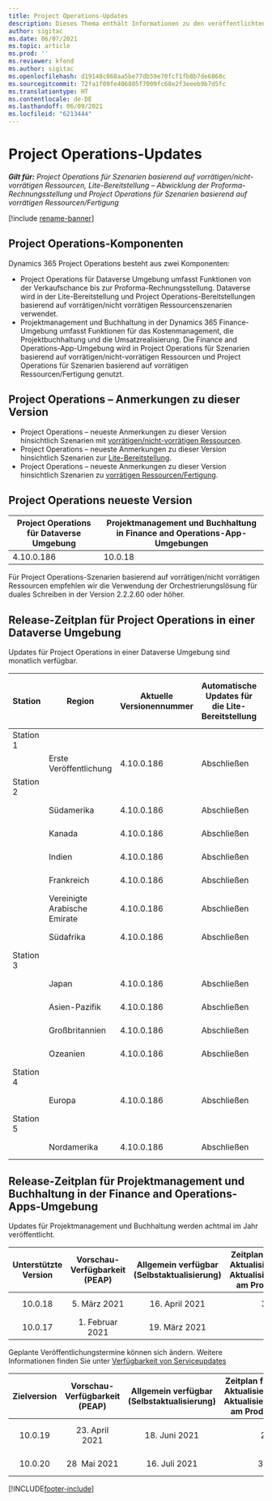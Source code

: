 ```yaml
---
title: Project Operations-Updates
description: Dieses Thema enthält Informationen zu den veröffentlichten Versionen von Dynamics 365 Project Operations.
author: sigitac
ms.date: 06/07/2021
ms.topic: article
ms.prod: ''
ms.reviewer: kfend
ms.author: sigitac
ms.openlocfilehash: d19148c868aa5be77db59e70fcf1fb8b7de6868c
ms.sourcegitcommit: 72fa1f09fe406805f7009fc68e2f3eeeb9b7d5fc
ms.translationtype: HT
ms.contentlocale: de-DE
ms.lasthandoff: 06/09/2021
ms.locfileid: "6213444"
---
```

# <a name="project-operations-updates"></a>Project Operations-Updates

_**Gilt für:** Project Operations für Szenarien basierend auf vorrätigen/nicht-vorrätigen Ressourcen, Lite-Bereitstellung – Abwicklung der Proforma-Rechnungsstellung und Project Operations für Szenarien basierend auf vorrätigen Ressourcen/Fertigung_

[!include [rename-banner](~/includes/cc-data-platform-banner.md)]

## <a name="project-operations-components"></a>Project Operations-Komponenten

Dynamics 365 Project Operations besteht aus zwei Komponenten:

- Project Operations für Dataverse Umgebung umfasst Funktionen von der Verkaufschance bis zur Proforma-Rechnungsstellung. Dataverse wird in der Lite-Bereitstellung und Project Operations-Bereitstellungen basierend auf vorrätigen/nicht vorrätigen Ressourcenszenarien verwendet.
- Projektmanagement und Buchhaltung in der Dynamics 365 Finance-Umgebung umfasst Funktionen für das Kostenmanagement, die Projektbuchhaltung und die Umsatzrealisierung. Die Finance and Operations-App-Umgebung wird in Project Operations für Szenarien basierend auf vorrätigen/nicht-vorrätigen Ressourcen und Project Operations für Szenarien basierend auf vorrätigen Ressourcen/Fertigung genutzt.

## <a name="project-operations-release-notes"></a>Project Operations – Anmerkungen zu dieser Version
- Project Operations – neueste Anmerkungen zu dieser Version hinsichtlich Szenarien mit [vorrätigen/nicht-vorrätigen Ressourcen](whats-new-may-2021-resource-based.md).
- Project Operations – neueste Anmerkungen zu dieser Version hinsichtlich Szenarien zur [Lite-Bereitstellung](../pro/whats-new/whats-new-may-2021-lite.md).
- Project Operations – neueste Anmerkungen zu dieser Version hinsichtlich Szenarien zu [vorrätigen Ressourcen/Fertigung](../prod-pma/whats-new/whats-new-apr-2021-stocked.md).

## <a name="project-operations-latest-version"></a>Project Operations neueste Version

| Project Operations für Dataverse Umgebung | Projektmanagement und Buchhaltung in Finance and Operations-App-Umgebungen | 
| --- | --- |
| 4.10.0.186 | 10.0.18 |

Für Project Operations-Szenarien basierend auf vorrätigen/nicht vorrätigen Ressourcen empfehlen wir die Verwendung der Orchestrierungslösung für duales Schreiben in der Version 2.2.2.60 oder höher.

## <a name="release-schedule-for-project-operations-on-dataverse-environment"></a>Release-Zeitplan für Project Operations in einer Dataverse Umgebung

Updates für Project Operations in einer Dataverse Umgebung sind monatlich verfügbar. 

| Station | Region | Aktuelle Versionennummer | Automatische Updates für die Lite-Bereitstellung | Automatische Updates für Ressourcen-/Nicht-Lager-Bereitstellung | Nächst Versionsnummer | Nächste Version allgemein verfügbar |
|-----------|-----------------------|-----------------|--------------|---------------------|---------------------|---------------------|
| Station 1 |   &nbsp;              |    &nbsp;       | &nbsp;       |      &nbsp;         |      &nbsp;         |      &nbsp;         |
|   &nbsp;  | Erste Veröffentlichung         |  4.10.0.186     | Abschließen     | Abschließen            | TBD                 | 28. Mai 2021           |
| Station 2 |   &nbsp;              |    &nbsp;       | &nbsp;       |      &nbsp;         |      &nbsp;         |      &nbsp;         |
|   &nbsp;  | Südamerika         |  4.10.0.186     | Abschließen     | Abschließen            | TBD                 | 28. Mai 2021           |
|    &nbsp; | Kanada                |  4.10.0.186     | Abschließen     | Abschließen            | TBD                 | 28. Mai 2021           |
|   &nbsp;  | Indien                 |  4.10.0.186     | Abschließen     | Abschließen            | TBD                 | 28. Mai 2021           |
|   &nbsp;  | Frankreich                |  4.10.0.186     | Abschließen     | Abschließen            | TBD                 | 28. Mai 2021           |
|   &nbsp;  | Vereinigte Arabische Emirate  |  4.10.0.186     | Abschließen     | Abschließen            | TBD                 | 28. Mai 2021           |
|   &nbsp;  | Südafrika          |  4.10.0.186     | Abschließen     | Abschließen            | TBD                 | 28. Mai 2021           |
| Station 3 |      &nbsp;           |     &nbsp;      |     &nbsp;   |      &nbsp;         |      &nbsp;         |      &nbsp;         |
|   &nbsp;  | Japan                 |  4.10.0.186     | Abschließen     | Abschließen            | TBD                 | 04. Juni 21          |
|   &nbsp;  | Asien-Pazifik          |  4.10.0.186     | Abschließen     | Abschließen            | TBD                 | 04. Juni 21          |
|   &nbsp;  | Großbritannien         |  4.10.0.186     | Abschließen     | Abschließen            | TBD                 | 04. Juni 21          |
|   &nbsp;  | Ozeanien               |  4.10.0.186     | Abschließen     | Abschließen            | TBD                 | 04. Juni 21          |
| Station 4 |     &nbsp;            |     &nbsp;      |     &nbsp;   |      &nbsp;         |      &nbsp;         |      &nbsp;         |
|   &nbsp;  | Europa                |  4.10.0.186     | Abschließen     | Abschließen            | TBD                 | 11. Juni 21          |
| Station 5 |     &nbsp;            |     &nbsp;      |     &nbsp;   |      &nbsp;         |      &nbsp;         |      &nbsp;         |
|   &nbsp;  | Nordamerika         |  4.10.0.186     | Abschließen     | 11. Juni 21          | TBD                 | 18. Juni 21          |

## <a name="release-schedule-for-project-management-and-accounting-in-the-finance-and-operations-apps-environment"></a>Release-Zeitplan für Projektmanagement und Buchhaltung in der Finance and Operations-Apps-Umgebung

Updates für Projektmanagement und Buchhaltung werden achtmal im Jahr veröffentlicht.

|          Unterstützte Version          | Vorschau-Verfügbarkeit (PEAP) | Allgemein verfügbar (Selbstaktualisierung) | Zeitplan für die automatische Aktualisierung (über die LCS-Aktualisierungseinstellungen) am Produktionsstartdatum |   Serviceende   |
|:-------------------------:|:---------------------------:|:---------------------------------:|:--------------------------------------------------------------------:|:------------------:|
|          10.0.18          |        5. März 2021        |           16. April 2021          |                            30. April 2021                            |    16. Juli 2021   |
|          10.0.17          |       1. Februar 2021      |           19. März 2021          |                             2. April 2021                            |    11. Juni 2021   |

Geplante Veröffentlichungstermine können sich ändern. Weitere Informationen finden Sie unter [Verfügbarkeit von Serviceupdates](/dynamics365/fin-ops-core/fin-ops/get-started/public-preview-releases?toc=%2fdynamics365%2ffinance%2ftoc.json)

|          Zielversion          | Vorschau-Verfügbarkeit (PEAP) | Allgemein verfügbar (Selbstaktualisierung) | Zeitplan für die automatische Aktualisierung (über die LCS-Aktualisierungseinstellungen) am Produktionsstartdatum |   Serviceende   |
|:-------------------------:|:---------------------------:|:---------------------------------:|:--------------------------------------------------------------------:|:------------------:|
|          10.0.19          |        23. April 2021       |            18. Juni 2021           |                             2. Juli 2021                             | 17. September 2021 |
|          10.0.20          |         28  Mai 2021        |           16. Juli 2021           |                             30. Juli 2021                             |  22. Oktober 2021  |



[!INCLUDE[footer-include](../includes/footer-banner.md)]
